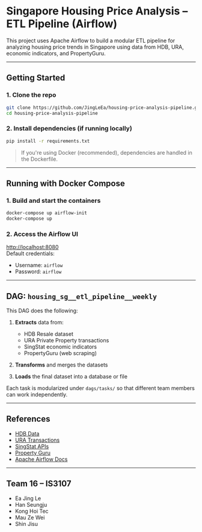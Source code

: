 # Singapore Housing Price Analysis – ETL Pipeline (Airflow)

This project uses Apache Airflow to build a modular ETL pipeline for analyzing housing price trends in Singapore using data from HDB, URA, economic indicators, and PropertyGuru.

---

## Getting Started

### 1. **Clone the repo**
```bash
git clone https://github.com/JingLeEa/housing-price-analysis-pipeline.git
cd housing-price-analysis-pipeline
```

### 2. **Install dependencies (if running locally)**
```bash
pip install -r requirements.txt
```

> If you're using Docker (recommended), dependencies are handled in the Dockerfile.

---

## Running with Docker Compose

### 1. **Build and start the containers**
```bash
docker-compose up airflow-init
docker-compose up
```

### 2. **Access the Airflow UI**
[http://localhost:8080](http://localhost:8080)  
Default credentials:  
- Username: `airflow`  
- Password: `airflow`

---

## DAG: `housing_sg__etl_pipeline__weekly`

This DAG does the following:

1. **Extracts** data from:
   - HDB Resale dataset
   - URA Private Property transactions
   - SingStat economic indicators
   - PropertyGuru (web scraping)

2. **Transforms** and merges the datasets

3. **Loads** the final dataset into a database or file

Each task is modularized under `dags/tasks/` so that different team members can work independently.

---

## References

- [HDB Data](https://data.gov.sg/dataset/resale-flat-prices)
- [URA Transactions](https://www.ura.gov.sg/realEstateIIWeb/transaction/search.action)
- [SingStat APIs](https://tablebuilder.singstat.gov.sg)
- [Property Guru](https://www.propertyguru.com.sg)
- [Apache Airflow Docs](https://airflow.apache.org/docs)

---

## Team 16 – IS3107
- Ea Jing Le
- Han Seungju
- Kong Hoi Tec
- Mau Ze Wei
- Shin Jisu
